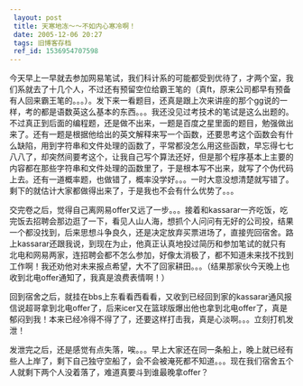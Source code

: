 ```yaml
---
 layout: post
 title: 天寒地冻～～不如内心寒冷啊！
 date: 2005-12-06 20:27
 tags: 旧博客存档
 ref_id: 1536954707598
---
```

今天早上一早就去参加网易笔试，我们科计系的可能都受到优待了，才两个室，我们系就去了十几个人，不过还有预留空位给霸王笔的（真ft，原来公司都早有预备有人回来霸王笔的。。。）。发下来一看题目，还真是跟上次来讲座的那个gg说的一样，考的都是语数英这么基本的东西。。。我还没见过考技术的笔试是这么出题的。不过真正到后面的编程题，还是做不出来，一题是百度之星里面的题目，勉强做出来了。还有一题是根据他给出的英文解释来写一个函数，还要思考这个函数会有什么缺陷，用到字符串和文件处理的函数了，平常都没怎么用这些函数，早忘得七七八八了，却突然间要考这个，让我自己写个算法还好，但是那个程序基本上主要的内容都在那些字符串和文件处理的函数里了，于是根本写不出来，就写了个伪代码上去。还有一道概率题，也做错了，概率没学好。。。一时大意没想清楚就写错了。剩下的就估计大家都做得出来了，于是我也不会有什么优势了。。。



交完卷之后，觉得自己离网易offer又远了一步。。。接着和kassarar一齐吃饭，吃完饭去招聘会那边逛了一下，看见人山人海，想抓个人问问有无好的公司投，结果一个都没找到，后来思想斗争良久，还是决定放弃买票进场了，直接兜回宿舍。路上kassarar还跟我说，到现在为止，他真正认真地投过简历和参加笔试的就只有北电和网易两家，连招聘会都不怎么参加，好像太消极了，都不知道未来找不找到工作啊！我还劝他对未来报点希望，大不了回家耕田。。。（结果那家伙今天晚上也收到北电offer通知了，我真是浪费表情啊！）



回到宿舍之后，就挂在bbs上东看看西看看，又收到已经回到家的kassarar通风报信说超哥拿到北电offer了，后来icer又在篮球版爆出他也拿到北电offer了，真是郁闷到我！本来已经冷得不得了了，还要这样打击我，真是心淡啊。。。立刻打机发泄！



发泄完之后，还是感觉有点失落，唉。。。早上大家还在同一条船上，晚上就已经有些人上岸了，剩下自己独守空船了，会不会被淹死都不知道。。。现在我们宿舍五个人就剩下两个人没着落了，难道真要斗到谁最晚拿offer？

